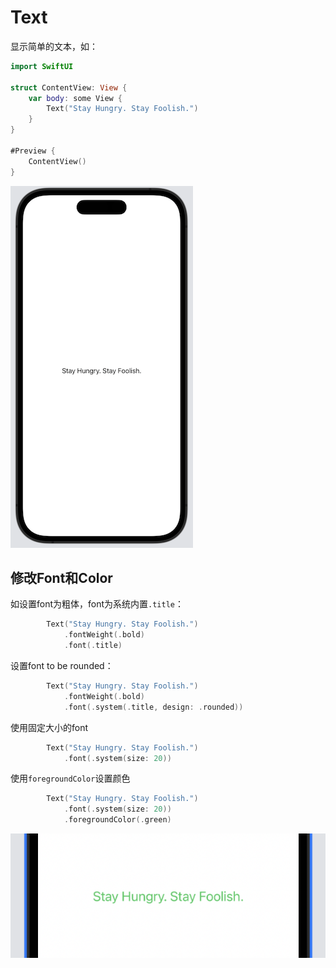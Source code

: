 # Text

显示简单的文本，如：

```swift
import SwiftUI

struct ContentView: View {
    var body: some View {
        Text("Stay Hungry. Stay Foolish.")
    }
}

#Preview {
    ContentView()
}
```

![001](./images/001.png)

## 修改Font和Color

如设置font为粗体，font为系统内置`.title`：

```swift
        Text("Stay Hungry. Stay Foolish.")
            .fontWeight(.bold)
            .font(.title)
```

设置font to be rounded：

```swift
        Text("Stay Hungry. Stay Foolish.")
            .fontWeight(.bold)
            .font(.system(.title, design: .rounded))
```



使用固定大小的font

```swift
        Text("Stay Hungry. Stay Foolish.")
            .font(.system(size: 20))
```



使用`foregroundColor`设置颜色

```swift
        Text("Stay Hungry. Stay Foolish.")
            .font(.system(size: 20))
            .foregroundColor(.green)
```

![002](./images/002.png)



























